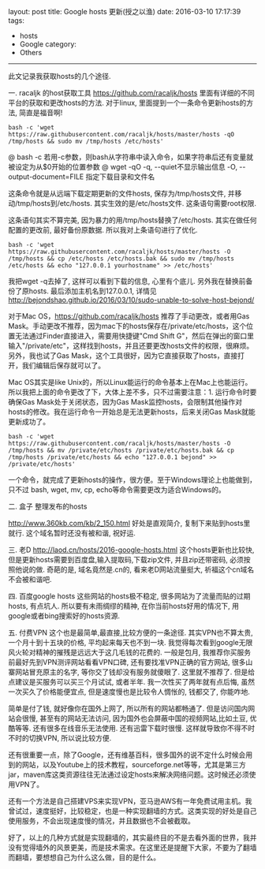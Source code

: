layout: post
title: Google hosts 更新(授之以渔)
date: 2016-03-10 17:17:39
tags:
- hosts
- Google
category:
- Others
---
此文记录我获取hosts的几个途径.

一. racaljk 的host获取工具
https://github.com/racaljk/hosts
里面有详细的不同平台的获取和更改hosts的方法.
对于linux, 里面提到一个一条命令更新hosts的方法, 简直是福音啊!
```language
bash -c 'wget https://raw.githubusercontent.com/racaljk/hosts/master/hosts -qO /tmp/hosts && sudo mv /tmp/hosts /etc/hosts'
```
@ bash -c 
若用-c参数，则bash从字符串中读入命令，如果字符串后还有变量就被设定为从$0开始的位置参数
@ wget -qO
-q, --quiet不显示输出信息
-O, --output-document=FILE 指定下载目录和文件名

这条命令就是从远端下载定期更新的文件hosts, 保存为/tmp/hosts文件, 并移动/tmp/hosts到/etc/hosts. 其实生效的是/etc/hosts文件. 这条语句需要root权限.

这条语句其实不算完美, 因为暴力的用/tmp/hosts替换了/etc/hosts. 其实在做任何配置的更改前, 最好备份原数据. 所以我对上条语句进行了优化.
```language
bash -c 'wget https://raw.githubusercontent.com/racaljk/hosts/master/hosts -O /tmp/hosts && cp /etc/hosts /etc/hosts.bak && sudo mv /tmp/hosts /etc/hosts && echo "127.0.0.1 yourhostname" >> /etc/hosts'
```
我把wget -q去掉了, 这样可以看到下载的信息, 心里有个底儿. 
另外我在替换前备份了原hosts.
最后添加主机名到127.0.0.1, 详情见 http://bejondshao.github.io/2016/03/10/sudo-unable-to-solve-host-bejond/

对于Mac OS，https://github.com/racaljk/hosts 推荐了手动更改，或者用Gas Mask。手动更改不推荐，因为mac下的hosts保存在/private/etc/hosts，这个位置无法通过Finder直接进入，需要用快捷键"Cmd Shift G"，然后在弹出的窗口里输入"/private/etc"，这样找到hosts，并且还要更改hosts文件的权限，很麻烦。另外，我也试了Gas Mask，这个工具很好，因为它直接获取了hosts，直接打开，我们编辑后保存就可以了。

Mac OS其实是like Unix的，所以Linux能运行的命令基本上在Mac上也能运行。所以我把上面的命令更改了下，大体上差不多，只不过需要注意：1. 运行命令时要确保Gas Mask处于关闭状态，因为Gas Mask监控hosts，会限制其他操作对hosts的修改。我在运行命令一开始总是无法更新hosts，后来关闭Gas Mask就能更新成功了。
```
bash -c 'wget https://raw.githubusercontent.com/racaljk/hosts/master/hosts -O /tmp/hosts && mv /private/etc/hosts /private/etc/hosts.bak && cp /tmp/hosts /private/etc/hosts && echo "127.0.0.1 bejond" >> /private/etc/hosts' 
```
一个命令，就完成了更新hosts的操作，很方便。至于Windows理论上也能做到，只不过 bash, wget, mv, cp, echo等命令需要更改为适合Windows的。

二. 盒子 整理发布的hosts

http://www.360kb.com/kb/2_150.html
好处是直观简介, 复制下来贴到hosts里就行. 这个域名暂时还没有被和谐, 祝好运.

三. 老D
http://laod.cn/hosts/2016-google-hosts.html
这个hosts更新也比较快, 但是更新hosts需要到百度盘,输入提取码,下载zip文件, 并且zip还带密码, 必须按照他说的做.
奇葩的是, 域名竟然是.cn的, 看来老D网站流量挺大, 祈福这个cn域名不会被和谐吧.

四. 百度google hosts
这些网站的hosts极不稳定, 很多网站为了流量而贴的过期hosts, 有点坑人. 所以要有未雨绸缪的精神, 在你当前hosts好用的情况下, 用google或者bing搜索好的hosts资源.

五. 付费VPN
这个也是最简单,最直接,比较方便的一条途径.
其实VPN也不算太贵, 一个月十到十五块的价格, 平均起来每天也不到一块. 我觉得每次看到google无限风火轮对精神的摧残是远远大于这几毛钱的花费的. 一般是包月, 我推荐你买服务前最好先到VPN测评网站看看VPN口碑, 还有要找准VPN正确的官方网站, 很多山寨网站冒充原主的名字, 等你交了钱却没有服务就傻眼了. 这里就不推荐了. 但是给点建议是买服务可以买三个月试试, 或者半年. 我一次性买了两年就有点后悔, 虽然一次买久了价格能便宜点, 但是速度慢也是比较令人惆怅的, 钱都交了, 你能咋地.

简单是付了钱, 就好像你在国外上网了, 所以所有的网站都畅通了. 但是访问国内网站会很慢, 甚至有的网站无法访问, 因为国外也会屏蔽中国的视频网站,比如土豆, 优酷等等. 还有很多在线音乐无法使用. 还有迅雷下载时很慢. 这样就导致你不得不时不时的切换VPN, 所以说比较方便.

还有很重要一点，除了Google，还有维基百科，很多国外的说不定什么时候会用到的网站，以及Youtube上的技术教程，sourceforge.net等等，尤其是第三方jar，maven库这类资源往往无法通过设定hosts来解决网络问题。这时候还必须使用VPN了。

还有一个方法是自己搭建VPS来实现VPN，亚马逊AWS有一年免费试用主机。我曾试过，速度挺好，比较稳定，也是一种实现翻墙的方式。这类实现的好处是自己使用服务，不会出现速度慢的情况，并且数据也不会被截取。

好了，以上的几种方式就是实现翻墙的，其实最终目的不是去看外面的世界，我并没有觉得墙外的风景更美，而是技术需求。在这里还是提醒下大家，不要为了翻墙而翻墙，要想想自己为什么这么做，目的是什么。